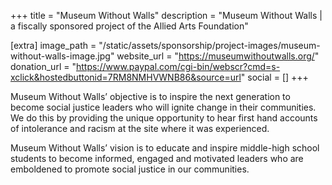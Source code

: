 +++
title = "Museum Without Walls"
description = "Museum Without Walls | a fiscally sponsored project of the Allied Arts Foundation"

[extra]
image_path = "/static/assets/sponsorship/project-images/museum-without-walls-image.jpg"
website_url = "https://museumwithoutwalls.org/"
donation_url = "https://www.paypal.com/cgi-bin/webscr?cmd=s-xclick&hostedbuttonid=7RM8NMHVWNB86&source=url"
social = []
+++

Museum Without Walls’ objective is to inspire the next generation to become social justice leaders who will ignite change in their communities.  We do this by providing the unique opportunity to hear first hand accounts of intolerance and racism at the site where it was experienced.

Museum Without Walls’ vision is to educate and inspire middle-high school students to become informed, engaged and motivated leaders who are emboldened to promote social justice in our communities.
